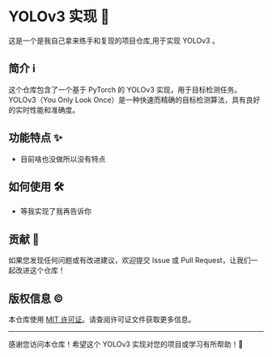 # YOLOv3 实现 🚀

这是一个是我自己拿来练手和复现的项目仓库,用于实现 YOLOv3 。

## 简介 ℹ️

这个仓库包含了一个基于 PyTorch 的 YOLOv3 实现，用于目标检测任务。YOLOv3（You Only Look Once）是一种快速而精确的目标检测算法，具有良好的实时性能和准确度。

## 功能特点 ✨

- 目前啥也没做所以没有特点


## 如何使用 🛠️

- 等我实现了我再告诉你

<!--  
1. 克隆这个仓库到本地
2. 安装所需的依赖（如果有）
3. 使用预训练模型或训练自己的模型
4. 开始进行目标检测！
-->
## 贡献 🤝

如果您发现任何问题或有改进建议，欢迎提交 Issue 或 Pull Request，让我们一起改进这个仓库！

## 版权信息 ©️

本仓库使用 [MIT 许可证](LICENSE)。请查阅许可证文件获取更多信息。

---

感谢您访问本仓库！希望这个 YOLOv3 实现对您的项目或学习有所帮助！🎉
